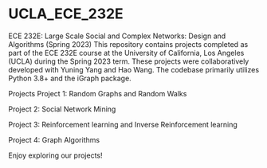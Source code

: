 # UCLA_ECE_232E
ECE 232E: Large Scale Social and Complex Networks: Design and Algorithms (Spring 2023)
This repository contains projects completed as part of the ECE 232E course at the University of California, Los Angeles (UCLA) during the Spring 2023 term. These projects were collaboratively developed with Yuning Yang and Hao Wang. The codebase primarily utilizes Python 3.8+ and the iGraph package.

Projects
Project 1: Random Graphs and Random Walks

Project 2: Social Network Mining

Project 3: Reinforcement learning and Inverse Reinforcement learning

Project 4: Graph Algorithms

Enjoy exploring our projects!
